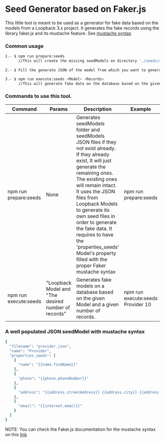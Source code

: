 # Seed Generator based on Faker.js

This little tool is meant to be used as a generator for fake data based on the models from a Loopback 3.x project. It generates the fake records using the library faker.js and its mustache feature. See [mustache syntax](https://github.com/marak/Faker.js/#fakerfake)


### Common usage

```sh
1.- $ npm run prepare:seeds
      //This will create the missing seedModels on directory './seeds/seedModels/'
      
2.- $ Fill the generate JSON of the model from which you want to generate fake records on the database. It must be populated with the Faker.js mustache syntax.

3.- $ npm run execute:seeds <Model> <Records>    
      //This will generate fake data on the database based on the given model and the given number of records.
```

### Commands to use this tool.

| Command | Params | Description |  Example |
| ------ | ------ | ------ |  ------ |
| npm run prepare:seeds | None | Generates seedModels folder and seedModels JSON files if they not exist already. If they already exist, It will just generate the remaining ones. The existing ones will remain intact. It uses the JSON files from Loopback Models to generate its own seed files in order to generate the fake data. It requires to have the 'properties_seeds' Model's property filled with the proper Faker mustache syntax | npm run prepare:seeds
| npm run execute:seeds | "Loopback Model and "The desired number of records" | Generates fake models on a database based on the given Model and a given number of records. | npm run execute:seeds Provider 10

### A well populated  JSON seedModel with mustache syntax

```sh
{
  "filename": "provider.json",
  "name": "Provider",
  "properties_seeds": [
    {
      "name": "{{name.findName}}"
    },
    {
      "phone": "{{phone.phoneNumber}}"
    },
    {
      "address": "{{address.streetAddress}} {{address.city}} {{address.country}}"
    },
    {
      "email": "{{internet.email}}"
    }
  ]
}

```

NOTE: You can check the Faker.js documentation for the mustache syntax on this [link](https://github.com/marak/Faker.js/#fakerfake)
